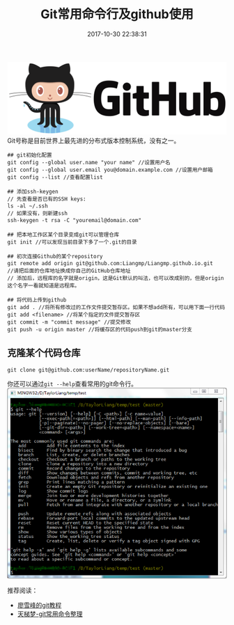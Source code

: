 ﻿---
title: Git常用命令行及github使用
date: 2017-10-30 22:38:31
tags:
  git
categories:
  技术
---
![](gitUsage/github-logo.png)
Git号称是目前世界上最先进的分布式版本控制系统，没有之一。<!--more-->
```
## git初始化配置
git config --global user.name "your name" //设置用户名
git config --global user.email you@domain.example.com //设置用户邮箱
git config --list //查看配置list

## 添加ssh-keygen
// 先查看是否已有的SSH keys:
ls -al ~/.ssh
// 如果没有，则新建ssh
ssh-keygen -t rsa -C "youremail@domain.com"

## 把本地工作区某个目录变成git可以管理仓库
git init //可以发现当前目录下多了一个.git的目录

## 初次连接Github的某个repository
git remote add origin git@github.com:Liangmp/Liangmp.github.io.git
//请把后面的仓库地址换成你自己的GitHub仓库地址
// 添加后，远程库的名字就是origin，这是Git默认的叫法，也可以改成别的，但是origin这个名字一看就知道是远程库。

## 将代码上传到github
git add . //将所有修改过的工作文件提交暂存区。如果不想add所有，可以用下面一行代码
git add <filename> //将某个指定的文件提交暂存区 
git commit -m "commit message" //提交修改
git push -u origin master //将缓存区的代码push到git的master分支
```

## 克隆某个代码仓库
```
git clone git@github.com:userName/repositoryName.git
```

你还可以通过`git --help`查看常用的git命令行。
![](gitUsage/gitHelp.png)


推荐阅读：
- [廖雪峰的git教程](https://www.liaoxuefeng.com/wiki/0013739516305929606dd18361248578c67b8067c8c017b000)
- [天梯梦-git常用命令整理](http://justcoding.iteye.com/blog/1830388)